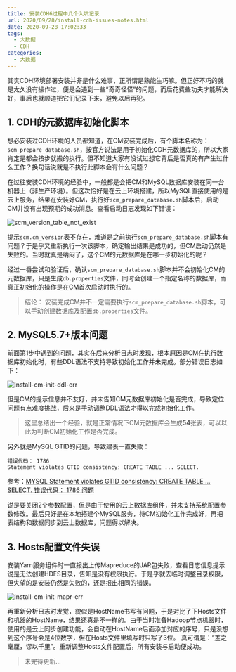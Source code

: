 ```yaml
---
title: 安装CDH6过程中几个入坑记录
url: 2020/09/28/install-cdh-issues-notes.html
date: 2020-09-28 17:02:33
tags:
  - 大数据
  - CDH
categories:
  - 大数据
---
```


其实CDH环境部署安装并非是什么难事，正所谓是熟能生巧嘛。但正好不巧的就是太久没有操作过，便是会遇到一些“奇奇怪怪”的问题，而后花费些功夫才能解决好，事后也就顺道把它们记录下来，避免以后再犯。

<!--more-->

## 1. CDH的元数据库初始化脚本

想必安装过CDH环境的人员都知道，在CM安装完成后，有个脚本名称为：`scm_prepare_database.sh`，按官方说法是用于初始化CDH元数据库的，所以大家肯定是都会按步就搬的执行。但不知道大家有没试过想它背后是否真的有产生过什么工作？换句话说就是不执行此脚本会有什么问题？

在过往安装CDH环境的经验中，一般都是会把CM和MySQL数据库安装在同一台机器上（非生产环境）。但这次恰好是在云上环境搭建，所以MySQL直接使用的是云上服务，结果在安装好CM，执行好`scm_prepare_database.sh`脚本后，启动CM并没有出现预期的成功消息。查看启动日志发现如下错误：

![scm_version_table_not_exist](http://myblog.lisenhui.cn/2020/09-28-install-cm-scm_version_table_not_exist.png-alias)

提示`scm.cm_version`表不存在，难道是之前执行`scm_prepare_database.sh`脚本有问题？于是乎又重新执行一次该脚本，确定输出结果是成功的，但CM启动仍然是失败的。当时就真是纳闷了，这个CM的元数据库是在哪一步初始化的呢？

经过一番尝试和验证后，确认`scm_prepare_database.sh`脚本并不会初始化CM的元数据库，只是生成`db.properties`文件，同时会创建一个指定名称的数据库，而真正初始化的操作是在CM首次启动时执行的。

> 结论： 安装完成CM并不一定需要执行`scm_prepare_database.sh`脚本，可以手动创建数据库及配置`db.properties`文件。

## 2. MySQL5.7+版本问题

前面第1步中遇到的问题，其实在后来分析日志时发现，根本原因是CM在执行数据库初始化时，有些DDL语法不支持导致初始化工作并未完成。部分错误日志如下：

![install-cm-init-ddl-err](http://myblog.lisenhui.cn/2020/09-28-install-cm-init-ddl-err.png-alias)

但是CM的提示信息并不友好，并未告知CM元数据库初始化是否完成，导致定位问题有点难度挑战，后来是手动调整DDL语法才得以完成初始化工作。

> 这里总结出一个经验，就是正常情况下CM元数据库会生成**54**张表，可以以此为判断CM初始化工作是否完成。

另外就是MySQL GTID的问题，导致建表一直失败：

```shell
错误代码： 1786
Statement violates GTID consistency: CREATE TABLE ... SELECT.
```

参考：[MYSQL Statement violates GTID consistency: CREATE TABLE ... SELECT. 错误代码： 1786 问题](https://www.cnblogs.com/zzw-zyba/p/8044960.html)

说是要关闭2个参数配置，但是由于使用的云上数据库组件，并未支持系统配置参数修改。最后只好是在本地搭建个MySQL服务，待CM初始化工作完成好，再把表结构和数据同步到云上数据库，问题得以解决。

## 3. Hosts配置文件失误

安装Yarn服务组件时一直报出上传Mapreduce的JAR包失败，查看日志信息提示说是无法创建HDFS目录，告知是没有权限执行。于是乎就去临时调整目录权限，但失望的是安装仍然是失败的，还是报出相同的错误。

![install-cm-init-mapr-err](http://myblog.lisenhui.cn/2020/09-28-install-cm-init-mapr-err.png-alias)

再重新分析日志时发觉，貌似是HostName书写有问题，于是对比了下Hosts文件和机器的HostName，结果还真是不一样的。由于当时准备Hadoop节点机器时，使用的是云上同步创建功能，会自动在HostName后面添加对应的序号，只是没想到这个序号会是4位数字，但在Hosts文件里填写时只写了3位。 真可谓是：“差之毫厘，谬以千里”。重新调整Hosts文件配置后，所有安装与启动便成功。

> 未完待更新...
